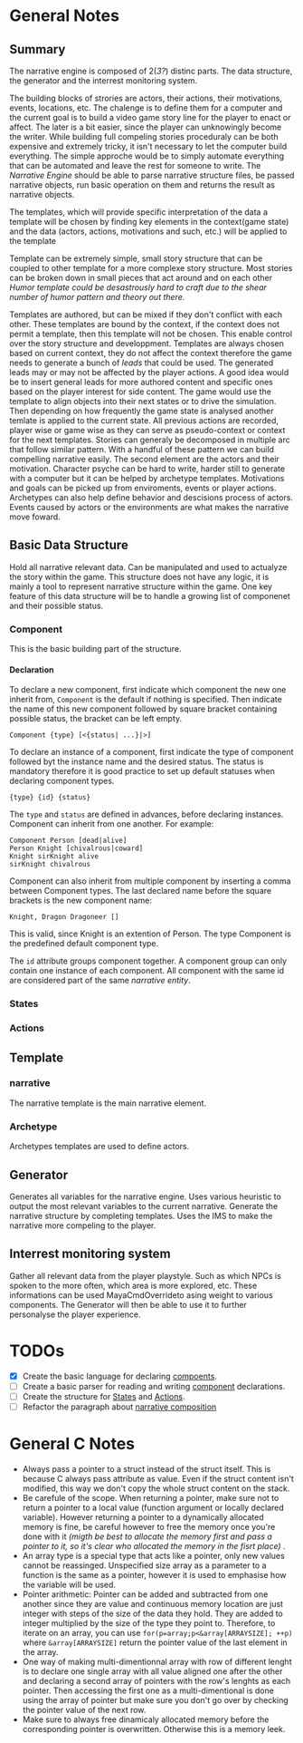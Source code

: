 # General Notes
## Summary
The narrative engine is composed of 2(*3?*) distinc parts. The data structure, the generator and the interrest monitoring system.

The building blocks of strories are actors, their actions, their motivations, events, locations, etc. The chalenge is to define them for a computer and the current goal is to build a video game story line for the player to enact or affect. The later is a bit easier, since the player can unknowingly become the writer. While building full compeling stories proceduraly can be both expensive and extremely tricky, it isn't necessary to let the computer build everything. The simple approche would be to simply automate everything that can be automated and leave the rest for someone to write.
The *Narrative Engine* should be able to parse narrative structure files, be passed narrative objects, run basic operation on them and returns the result as narrative objects.


The templates, which will provide specific interpretation of the data
a template will be chosen by finding key elements in the context(game state)
and the data (actors, actions, motivations and such, etc.) will be applied to the template

Template can be extremely simple, small story structure that can be coupled to other template for a more complexe story structure. Most stories can be broken down in small pieces that act around and on each other
*Humor template could be desastrously hard to craft due to the shear number of humor pattern and theory out there.*

Templates are authored, but can be mixed if they don't conflict with each other.
These templates are bound by the context, if the context does not permit a template, then this template will not be chosen. This enable control over the story structure and developpment. Templates are always chosen based on current context, they do not affect the context therefore the game needs to generate a bunch of *leads* that could be used. The generated leads may or may not be affected by the player actions. A good idea would be to insert general leads for more authored content and specific ones based on the player interest for side content.
The game would use the template to align objects into their next states or to drive the simulation. Then depending on how frequently the game state is analysed
another temlate is applied to the current state. All previous actions are recorded, player wise or game wise as they can serve as pseudo-context or context for the next templates.
Stories can generaly be decomposed in multiple arc that follow similar pattern. With a handful of these pattern we can build compelling narrative easily. The second element are the actors and their motivation. Character psyche can be hard to write, harder still to generate with a computer but it can be helped by archetype templates. Motivations and goals can be picked up from enviroments, events or player actions. Archetypes can also help define behavior and descisions process of actors. Events caused by actors or the environments are what makes the narrative move foward.
## Basic Data Structure
Hold all narrative relevant data. Can be manipulated and used to actualyze the story within the game. This structure does not have any logic, it is mainly a tool to represent narrative structure within the game.
One key feature of this data structure will be to handle a growing list of componenet and their possible status.
### Component
This is the basic building part of the structure.
#### Declaration
To declare a new component, first indicate which component the new one inherit from, `Component` is the default if nothing is specified. Then indicate the name of this new component followed by square bracket containing possible status, the bracket can be left empty.

`Component {type} [<{status| ...}|>]`

To declare an instance of a component, first indicate the type of component followed byt the instance name and the desired status. The status is mandatory therefore it is good practice to set up default statuses when declaring component types.

`{type} {id} {status}`

The `type` and `status` are defined in advances, before declaring instances. Component can inherit from one another. For example:
```
Component Person [dead|alive]
Person Knight [chivalrous|coward]
Knight sirKnight alive
sirKnight chivalrous
```
Component can also inherit from multiple component by inserting a comma between Component types. The last declared name before the square brackets is the new component name:
```
Knight, Dragon Dragoneer []
```

This is valid, since Knight is an extention of Person. The type Component is the predefined default component type.

The `id` attribute groups component together. A component group can only contain one instance of each component. All component with the same id are considered part of the same *narrative entity*.
### States
### Actions

## Template
### narrative
The narrative template is the main narrative element.
### Archetype
Archetypes templates are used to define actors. 
## Generator
Generates all variables for the narrative engine. Uses various heuristic to output the most relevant variables to the current narrative. Generate the narrative structure by completing templates. Uses the IMS to make the narrative more compeling to the player.
## Interrest monitoring system
Gather all relevant data from the player playstyle. Such as which NPCs is spoken to the more often, which area is more explored, etc. These informations can be used MayaCmdOverrideto asing weight to various components. The Generator will then be able to use it to further personalyse the player experience.
# TODOs
- [x] Create the basic language for declaring [compoents](#component).
- [ ] Create a basic parser for reading and writing [component](#component) declarations.
- [ ] Create the structure for [States](#states) and [Actions](#actions).
- [ ] Refactor the paragraph about [narrative composition](#narrative-composition)

# General C Notes
* Always pass a pointer to a struct instead of the struct itself. This is because C always pass attribute as value. Even if the struct content isn't modified, this way we don't copy the whole struct content on the stack.
* Be carefule of the scope. When returning a pointer, make sure not to return a pointer to a local value (function argument or locally declared variable). However returning a pointer to a dynamically allocated memory is fine, be careful however to free the memory once you're done with it *(migth be best to allocate the memory first and pass a pointer to it, so it's clear who allocated the memory in the fisrt place)* .
* An array type is a special type that acts like a pointer, only new values cannot be reassinged. Unspecified size array as a parameter to a function is the same as a pointer, however it is used to emphasise how the variable will be used.
* Pointer arithmetic: Pointer can be added and subtracted from one another since they are value and continuous memory location are just integer with steps of the size of the data they hold. They are added to integer multiplied by the size of the type they point to. Therefore, to iterate on an array, you can use `for(p=array;p<&array[ARRAYSIZE]; ++p)` where `&array[ARRAYSIZE]` return the pointer value of the last element in the array.
* One way of making multi-dimentionnal array with row of different lenght is to declare one single array with all value aligned one after the other and declaring a second array of pointers with the row's lenghts as each pointer. Then accessing the first one as a multi-dimentional is done using the array of pointer but make sure you don't go over by checking the pointer value of the next row.
* Make sure to always free dinamicaly allocated memory before the corresponding pointer is overwritten. Otherwise this is a memory leek.